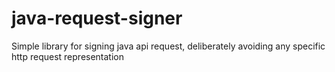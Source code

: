 java-request-signer
===================

Simple library for signing java api request, deliberately avoiding any specific http request representation  
